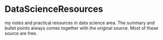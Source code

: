 # DataScienceResources
my notes and practical resources in data science area. The summary and bullet points always comes together with the original source. Most of these source are free.